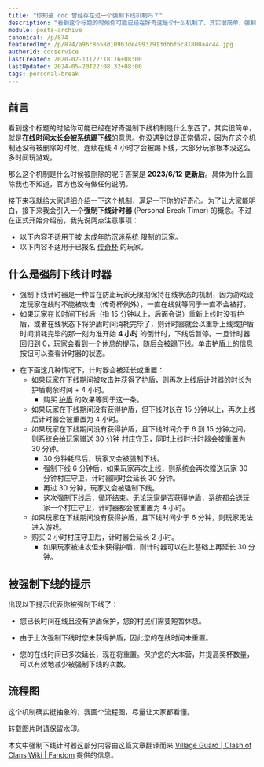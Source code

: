 ```yaml
---
title: "你知道 coc 曾经存在过一个强制下线机制吗？"
description: "看到这个标题的时候你可能已经在好奇这是个什么机制了，其实很简单，强制下线就是在线时间太长会被系统踢下线的意思。你没遇到过是正常情况，因为在这个机制还没有被删除的时候，连续在线 4 小时才会被踢下线，大部分玩家根本没这么多时间玩游戏。"
module: posts-archive
canonical: /p/874
featuredImg: /p/874/a96c8658d109b3de49937913dbbf6c81800a4c44.jpg
authorId: cocservice
lastCreated: 2020-02-11T22:18:16+08:00
lastUpdated: 2024-05-20T22:08:32+08:00
tags: personal-break
---
```


## 前言

看到这个标题的时候你可能已经在好奇强制下线机制是什么东西了，其实很简单，就是**在线时间太长会被系统踢下线**的意思。你没遇到过是正常情况，因为在这个机制还没有被删除的时候，连续在线 4 小时才会被踢下线，大部分玩家根本没这么多时间玩游戏。

那么这个机制是什么时候被删除的呢？答案是 **2023/6/12 更新后**。具体为什么删除我也不知道，官方也没有做任何说明。

接下来我就给大家详细介绍一下这个机制，满足一下你的好奇心。为了让大家能明白，接下来我会引入一个**强制下线计时器** (Personal Break Timer) 的概念。不过在正式开始介绍前，我先说两点注意事项：

- 以下内容不适用于被 [未成年防沉迷系统](/p/691) 限制的玩家。
- 以下内容不适用于已报名 [传奇杯](/p/783) 的玩家。

## 什么是强制下线计时器

- 强制下线计时器是一种旨在防止玩家无限期保持在线状态的机制，因为游戏设定玩家在线时不能被攻击（传奇杯例外），一直在线就等同于一直不会被打。
- 如果玩家在长时间下线后（指 15 分钟以上，后面会说）重新上线时没有护盾，或者在线状态下将护盾时间消耗完毕了，则计时器就会以重新上线或护盾时间消耗完毕的那一刻为准开始 **4 小时** 的倒计时，下线后暂停。一旦计时器回归到 0，玩家会看到一个休息的提示，随后会被踢下线。单击护盾上的信息按钮可以查看计时器的状态。

<Pic src="/p/874/Screenshot_20200211_110520.jpg" width="438" height="336" alt="强制下线计时器状态" :lazyLoading="false" />

- 在下面这几种情况下，计时器会被延长或重置：
    - 如果玩家在下线期间被攻击并获得了护盾，则再次上线后计时器的时长为护盾剩余时间 + 4 小时。
        - 购买 [护盾](/p/860) 的效果等同于这一条。
    - 如果玩家在下线期间没有获得护盾，但下线时长在 15 分钟以上，再次上线后计时器会被重置为 4 小时。
    - 如果玩家在下线期间没有获得护盾，且下线时间介于 6 到 15 分钟之间，则系统会给玩家赠送 30 分钟 [村庄守卫](/p/866)，同时上线时计时器会被重置为 30 分钟。
        - 30 分钟耗尽后，玩家又会被强制下线。
        - 强制下线 6 分钟后，如果玩家再次上线，则系统会再次赠送玩家 30 分钟村庄守卫，计时器同时会延长 30 分钟。
        - 再过 30 分钟，玩家又会被强制下线。
        - 这次强制下线后，循环结束。无论玩家是否获得护盾，系统都会送玩家一个村庄守卫，计时器都会被重置为 4 小时。
    - 如果玩家在下线期间没有获得护盾，且下线时间少于 6 分钟，则玩家无法进入游戏。
    - 购买 2 小时村庄守卫后，计时器会延长 2 小时。
        - 如果玩家被进攻但未获得护盾，则计时器可以在此基础上再延长 30 分钟。

## 被强制下线的提示

出现以下提示代表你被强制下线了：

- 您已长时间在线且没有护盾保护，您的村民们需要短暂休息。

<Pic src="/p/874/a96c8658d109b3de49937913dbbf6c81800a4c44.jpg" width="1500" height="711" alt="强制下线后的提示" />

- 由于上次强制下线时您未获得护盾，因此您的在线时间未重置。

<Pic src="/p/874/20200226143423.jpg" width="960" height="444" alt="在线时间未重置" />

- 您的在线时间已多次延长，现在将重置。保护您的大本营，并提高奖杯数量，可以有效地减少被强制下线的次数。

<Pic src="/p/874/710e8c47b9898175.jpg" width="1920" height="960" alt="在线时间已延长" />

## 流程图

这个机制确实挺抽象的，我画个流程图，尽量让大家都看懂。

<Pic src="/p/874/Personal_Break.png" width="777" height="1285" alt="强制下线流程图" maxWidth="500px" />

转载图片时请保留水印。

<PostCopyright>
本文中强制下线计时器这部分内容由这篇文章翻译而来 <a href="https://clashofclans.fandom.com/wiki/Village_Guard" target="_blank" rel="nofollow noopener noreferrer">Village Guard | Clash of Clans Wiki | Fandom</a> 提供的信息。
</PostCopyright>